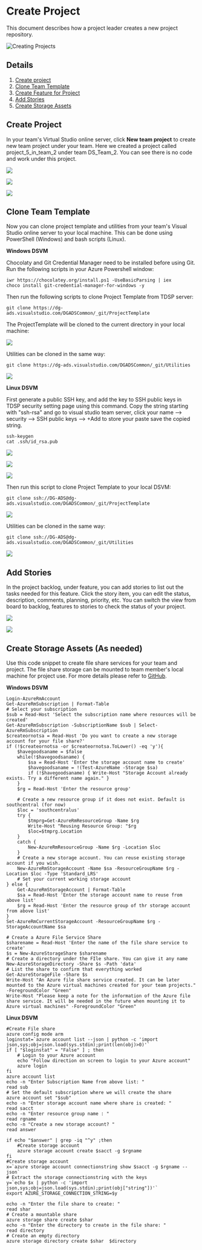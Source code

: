 # Create Project

This document describes how a project leader creates a new project repository.

![Creating Projects](media/Creating_Projects.png)

## Details
1. [Create project](#create-project)
2. [Clone Team Template](#clone-team-template)
3. [Create Feature for Project](#create-feature-for-project)
4. [Add Stories](#add-stories)
5. [Create Storage Assets](#create-storage-assets)

## Create Project

In your team's Virtual Studio online server, click **New team project** to create new team project under your team. Here we created a project called project_5_in_team_2 under team DS\_Team\_2. You can see there is no code and work under this project.

![](media/create_team_project.PNG)

![](media/create_team_project_info.PNG)

![](media/nothing_in_new_project.PNG)

## Clone Team Template

Now you can clone project template and utilities from your team's Visual Studio online server to your local machine. This can be done using PowerShell (Windows) and bash scripts (Linux).

**Windows DSVM**

Chocolaty and Git Credential Manager need to be installed before using Git. Run the following scripts in your Azure Powershell window:

	iwr https://chocolatey.org/install.ps1 -UseBasicParsing | iex
	choco install git-credential-manager-for-windows -y

Then run the following scripts to clone Project Template from TDSP server:

	git clone https://dg-ads.visualstudio.com/DGADSCommon/_git/ProjectTemplate

The ProjectTemplate will be cloned to the current directory in your local machine: 

![](media/clone_project_template.PNG)

Utilities can be cloned in the same way: 

	git clone https://dg-ads.visualstudio.com/DGADSCommon/_git/Utilities

![](media/clone_utilities.PNG)


**Linux DSVM**

First generate a public SSH key, and add the key to SSH public keys in TDSP security setting page using this command. Copy the string starting with "ssh-rsa" and go to visual studio team server, click your name --> security --> SSH public keys --> +Add to store your paste save the copied string.

	ssh-keygen
	cat .ssh/id_rsa.pub

![](media/generate_ssh.PNG)

![](media/user_setting.PNG)

![](media/add_ssh.PNG)

Then run this script to clone Project Template to your local DSVM:

	git clone ssh://DG-ADS@dg-ads.visualstudio.com/DGADSCommon/_git/ProjectTemplate

![](media/linux_clone_project_template.PNG)

Utilities can be cloned in the same way:

	git clone ssh://DG-ADS@dg-ads.visualstudio.com/DGADSCommon/_git/Utilities

![](media/linux_clone_utilities.PNG)

## Add Stories

In the project backlog, under feature, you can add stories to list out the tasks needed for this feature. Click the story item, you can edit the status, description, comments, planning, priority, etc. You can switch the view from board to backlog, features to stories to check the status of your project.

![](media/add_story.PNG)

![](media/switch_view.PNG)

## Create Storage Assets (As needed)

Use this code snippet to create file share services for your team and project. The file share storage can be mounted to team member's local machine for project use. For more details please refer to [GitHub](https://github.com/Azure/Azure-MachineLearning-DataScience/tree/master/Misc/TDSP).

**Windows DSVM**

    Login-AzureRmAccount
    Get-AzureRmSubscription | Format-Table
    # Select your subscription
    $sub = Read-Host 'Select the subscription name where resources will be created'
    Get-AzureRmSubscription -SubscriptionName $sub | Select-AzureRmSubscription
    $createornotsa = Read-Host 'Do you want to create a new storage account for your file share?'
    if (!$createornotsa -or $createornotsa.ToLower() -eq 'y'){
        $havegoodsaname = $false
        while(!$havegoodsaname) {
            $sa = Read-Host 'Enter the storage account name to create'
            $havegoodsaname = !(Test-AzureName -Storage $sa)
            if (!$havegoodsaname) { Write-Host "Storage Account already exists. Try a different name again." }
        }
        $rg = Read-Host 'Enter the resource group'
   
        # Create a new resource group if it does not exist. Default is southcentral (for now)
        $loc = 'southcentralus'
        try {
            $tmprg=Get-AzureRmResourceGroup -Name $rg
            Write-Host "Reusing Resource Group: "$rg
            $loc=$tmprg.Location
        }
        catch {
            New-AzureRmResourceGroup -Name $rg -Location $loc
        }
        # Create a new storage account. You can reuse existing storage account if you wish.
        New-AzureRmStorageAccount -Name $sa -ResourceGroupName $rg -Location $loc -Type 'Standard_LRS'
        # Set your current working storage account
    } else {
        Get-AzureRmStorageAccount | Format-Table
        $sa = Read-Host 'Enter the storage account name to reuse from above list'
        $rg = Read-Host 'Enter the resource group of thr storage account from above list'            
    }
    Set-AzureRmCurrentStorageAccount -ResourceGroupName $rg -StorageAccountName $sa

    # Create a Azure File Service Share
    $sharename = Read-Host 'Enter the name of the file share service to create'
    $s = New-AzureStorageShare $sharename
    # Create a directory under the FIle share. You can give it any name
    New-AzureStorageDirectory -Share $s -Path 'data' 
    # List the share to confirm that everything worked
    Get-AzureStorageFile -Share $s
    Write-Host "An Azure file share service created. It can be later mounted to the Azure virtual machines created for your team projects." -ForegroundColor "Green"
    Write-Host "Please keep a note for the information of the Azure file share service. It will be needed in the future when mounting it to Azure virtual machines" -ForegroundColor "Green"


**Linux DSVM**

	#Create File share
	azure config mode arm
	loginstat=`azure account list --json | python -c 'import json,sys;obj=json.load(sys.stdin);print(len(obj)>0)'`
	if [ "$loginstat" = "False" ] ; then
		# Login to your Azure account
		echo "Follow direction on screen to login to your Azure account"
		azure login
	fi
	azure account list
	echo -n "Enter Subscription Name from above list: "
	read sub
	# Set the default subscription where we will create the share
	azure account set "$sub"
	echo -n "Enter storage account name where share is created: "
	read sacct
	echo -n "Enter resource group name : "
	read rgname
	echo -n "Create a new storage account? "
	read answer
	
	if echo "$answer" | grep -iq "^y" ;then
	    #Create storage account
	    azure storage account create $sacct -g $rgname
	fi
	#Create storage account
	x=`azure storage account connectionstring show $sacct -g $rgname --json`
	# Extract the storage connectionstring with the keys
	y=`echo $x | python -c 'import json,sys;obj=json.load(sys.stdin);print(obj["string"])'`
	export AZURE_STORAGE_CONNECTION_STRING=$y
	
	echo -n "Enter the file share to create: "
	read shar
	# Create a mountable share
	azure storage share create $shar
	echo -n "Enter the directory to create in the file share: "
	read directory
	# Create an empty directory
	azure storage directory create $shar  $directory

